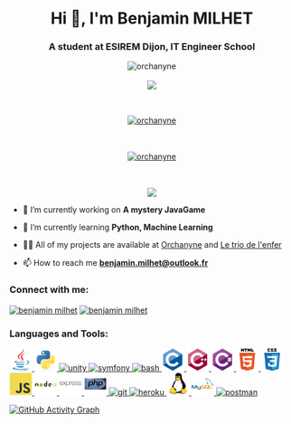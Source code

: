 <h1 align="center">Hi 👋, I'm Benjamin MILHET</h1>
<h3 align="center">A student at ESIREM Dijon, IT Engineer School</h3>

<p align="center"> <img src="https://komarev.com/ghpvc/?username=orchanyne&label=Profile%20views&color=0e75b6&style=flat" alt="orchanyne" /> </p>

<p align="center">
  <a href="https://www.codewars.com/users/Orchanyne">
    <img align="center" src="https://www.codewars.com/users/Orchanyne/badges/large" />
  </a>
</p>

<br>

<p align="center">
  <a href="https://github-readme-stats.vercel.app/api?username=orchanyne&show_icons=true&locale=en&theme=tokyonight">
    <img align="center" src="https://github-readme-stats.vercel.app/api?username=orchanyne&show_icons=true&locale=en&theme=tokyonight" alt="orchanyne" />
  </a>
</p>

<br>

<p align="center">
  <a href="http://github-readme-streak-stats.herokuapp.com?user=ballandilin&theme=tokyonight">
    <img align="center" src="http://github-readme-streak-stats.herokuapp.com?user=Orchanyne&theme=tokyonight" alt="orchanyne" />
  </a>
</p>

<br>

<p align="center">
  <a href="https://readme-jokes.vercel.app/api">
    <img align="center" src="https://github-readme-stats.vercel.app/api/top-langs/?username=Orchanyne?theme=tokyonight" />
  </a>
</p>

- 🔭 I’m currently working on **A mystery JavaGame**

- 🌱 I’m currently learning **Python, Machine Learning**

- 👨‍💻 All of my projects are available at [Orchanyne](https://github.com/Orchanyne) and [Le trio de l'enfer](https://github.com/Le-trio-de-l-enfer)

- 📫 How to reach me **benjamin.milhet@outlook.fr**

<h3 align="left">Connect with me:</h3>
<p align="left">
<a href="https://fr.linkedin.com/in/benjamin-milhet-25876a204" target="blank"><img align="center" src="https://raw.githubusercontent.com/rahuldkjain/github-profile-readme-generator/master/src/images/icons/Social/linked-in-alt.svg" alt="benjamin milhet" height="30" width="40" /></a>
<a href="https://www.instagram.com/benjamin_m_i_l_h_e_t/" target="blank"><img align="center" src="https://raw.githubusercontent.com/rahuldkjain/github-profile-readme-generator/master/src/images/icons/Social/instagram.svg" alt="benjamin milhet" height="30" width="40" /></a>
</p>

<h3 align="left">Languages and Tools:</h3>

<p align="left"><a href="https://www.java.com" target="_blank" rel="noreferrer"> <img src="https://raw.githubusercontent.com/devicons/devicon/master/icons/java/java-original.svg" alt="java" width="40" height="40"/> </a> <a href="https://www.python.org" target="_blank" rel="noreferrer"> <img src="https://raw.githubusercontent.com/devicons/devicon/master/icons/python/python-original.svg" alt="python" width="40" height="40"/> </a> <a href="https://unity.com/" target="_blank" rel="noreferrer"> <img src="https://www.vectorlogo.zone/logos/unity3d/unity3d-icon.svg" alt="unity" width="40" height="40"/> </a> <a href="https://symfony.com" target="_blank" rel="noreferrer"> <img src="https://symfony.com/logos/symfony_black_03.svg" alt="symfony" width="40" height="40"/> </a> <a href="https://www.gnu.org/software/bash/" target="_blank" rel="noreferrer"> <img src="https://www.vectorlogo.zone/logos/gnu_bash/gnu_bash-icon.svg" alt="bash" width="40" height="40"/> </a> <a href="https://www.cprogramming.com/" target="_blank" rel="noreferrer"> <img src="https://raw.githubusercontent.com/devicons/devicon/master/icons/c/c-original.svg" alt="c" width="40" height="40"/> </a> <a href="https://www.w3schools.com/cpp/" target="_blank" rel="noreferrer"> <img src="https://raw.githubusercontent.com/devicons/devicon/master/icons/cplusplus/cplusplus-original.svg" alt="cplusplus" width="40" height="40"/> </a> <a href="https://www.w3schools.com/cs/" target="_blank" rel="noreferrer"> <img src="https://raw.githubusercontent.com/devicons/devicon/master/icons/csharp/csharp-original.svg" alt="csharp" width="40" height="40"/> </a> <a href="https://www.w3.org/html/" target="_blank" rel="noreferrer"> <img src="https://raw.githubusercontent.com/devicons/devicon/master/icons/html5/html5-original-wordmark.svg" alt="html5" width="40" height="40"/> </a> <a href="https://www.w3schools.com/css/" target="_blank" rel="noreferrer"> <img src="https://raw.githubusercontent.com/devicons/devicon/master/icons/css3/css3-original-wordmark.svg" alt="css3" width="40" height="40"/> </a> <a href="https://developer.mozilla.org/en-US/docs/Web/JavaScript" target="_blank" rel="noreferrer"> <img src="https://raw.githubusercontent.com/devicons/devicon/master/icons/javascript/javascript-original.svg" alt="javascript" width="40" height="40"/> </a> <a href="https://nodejs.org" target="_blank" rel="noreferrer"> <img src="https://raw.githubusercontent.com/devicons/devicon/master/icons/nodejs/nodejs-original-wordmark.svg" alt="nodejs" width="40" height="40"/> </a> <a href="https://expressjs.com" target="_blank" rel="noreferrer"> <img src="https://raw.githubusercontent.com/devicons/devicon/master/icons/express/express-original-wordmark.svg" alt="express" width="40" height="40"/> </a> <a href="https://www.php.net" target="_blank" rel="noreferrer"> <img src="https://raw.githubusercontent.com/devicons/devicon/master/icons/php/php-original.svg" alt="php" width="40" height="40"/> </a> <a href="https://git-scm.com/" target="_blank" rel="noreferrer"> <img src="https://www.vectorlogo.zone/logos/git-scm/git-scm-icon.svg" alt="git" width="40" height="40"/> </a> <a href="https://heroku.com" target="_blank" rel="noreferrer"> <img src="https://www.vectorlogo.zone/logos/heroku/heroku-icon.svg" alt="heroku" width="40" height="40"/> </a> <a href="https://www.linux.org/" target="_blank" rel="noreferrer"> <img src="https://raw.githubusercontent.com/devicons/devicon/master/icons/linux/linux-original.svg" alt="linux" width="40" height="40"/> </a> <a href="https://www.mysql.com/" target="_blank" rel="noreferrer"> <img src="https://raw.githubusercontent.com/devicons/devicon/master/icons/mysql/mysql-original-wordmark.svg" alt="mysql" width="40" height="40"/> </a> <a href="https://postman.com" target="_blank" rel="noreferrer"> <img src="https://www.vectorlogo.zone/logos/getpostman/getpostman-icon.svg" alt="postman" width="40" height="40"/> </a> </p>

[![GitHub Activity Graph](https://activity-graph.herokuapp.com/graph?username=Orchanyne&bg_color=232323&color=a8c6fe&line=74a7fe&point=e392fe&area=true&hide_border=true)](https://github.com/ashutosh00710/github-readme-activity-graph)
